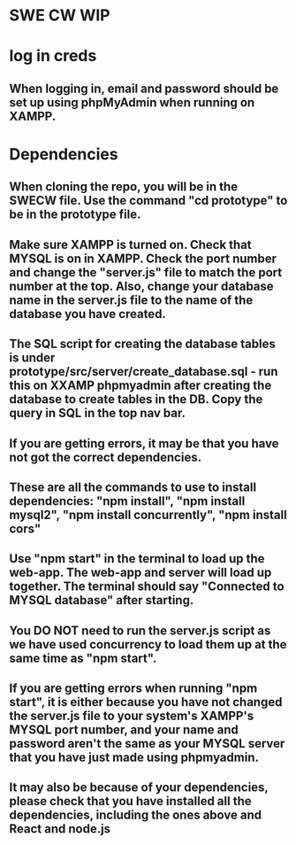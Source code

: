 # SWE CW WIP

# log in creds  
## When logging in, email and password should be set up using phpMyAdmin when running on XAMPP.


# Dependencies
## When cloning the repo, you will be in the SWECW file. Use the command "cd prototype" to be in the prototype file.
## Make sure XAMPP is turned on. Check that MYSQL is on in XAMPP. Check the port number and change the "server.js" file to match the port number at the top. Also, change your database name in the server.js file to the name of the database you have created. 
## The SQL script for creating the database tables is under prototype/src/server/create_database.sql - run this on XXAMP phpmyadmin after creating the database to create tables in the DB. Copy the query in SQL in the top nav bar.
## If you are getting errors, it may be that you have not got the correct dependencies.
## These are all the commands to use to install dependencies: "npm install", "npm install mysql2", "npm install concurrently", "npm install cors"

## Use "npm start" in the terminal to load up the web-app. The web-app and server will load up together. The terminal should say "Connected to MYSQL database" after starting.
## You DO NOT need to run the server.js script as we have used concurrency to load them up at the same time as "npm start".
## If you are getting errors when running "npm start", it is either because you have not changed the server.js file to your system's XAMPP's MYSQL port number, and your name and password aren't the same as your MYSQL server that you have just made using phpmyadmin.
## It may also be because of your dependencies, please check that you have installed all the dependencies, including the ones above and React and node.js
